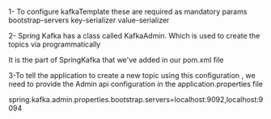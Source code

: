 1- To configure kafkaTemplate these are required as mandatory params
bootstrap-servers
key-serializer
value-serializer

2- Spring Kafka has a class called KafkaAdmin. Which is used to
create the topics via programmatically

It is the part of SpringKafka that we've added in our pom.xml file

3-To tell the application to create a new topic using this configuration , 
we need to provide the Admin api configuration in the application.properties file

spring.kafka.admin.properties.bootstrap.servers=localhost:9092,localhost:9094